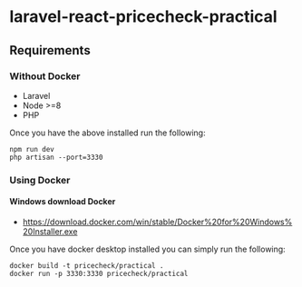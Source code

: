 # laravel-react-pricecheck-practical

## Requirements
### Without Docker
- Laravel
- Node >=8
- PHP

Once you have the above installed run the following:
```$xslt
npm run dev
php artisan --port=3330
```

### Using Docker
#### Windows download Docker
- https://download.docker.com/win/stable/Docker%20for%20Windows%20Installer.exe

Once you have docker desktop installed you can simply run the following:
```
docker build -t pricecheck/practical .
docker run -p 3330:3330 pricecheck/practical
```
